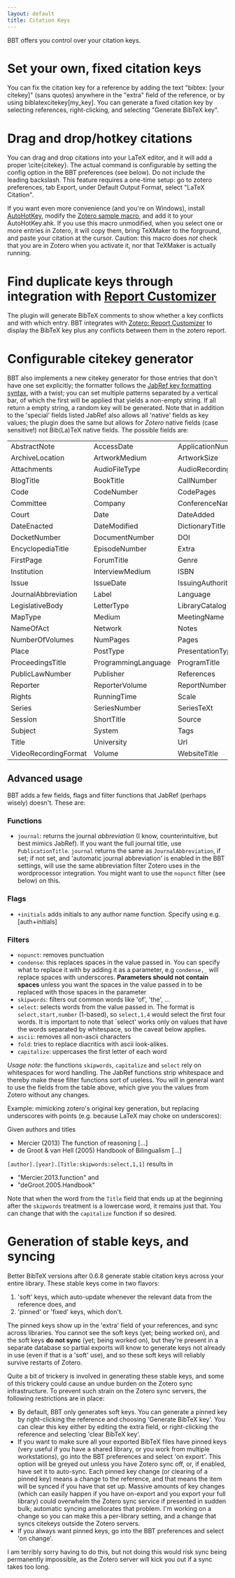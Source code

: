 ```yaml
---
layout: default
title: Citation Keys
---
```

BBT offers you control over your citation keys.

# Set your own, fixed citation keys

You can fix the citation key for a reference by adding the text "bibtex: [your citekey]" (sans quotes) anywhere in the
"extra" field of the reference, or by using biblatexcitekey[my_key]. You can generate a fixed citation key by
selecting references, right-clicking, and selecting "Generate BibTeX key".

# Drag and drop/hotkey citations

You can drag and drop citations into your LaTeX editor, and it will add a proper \cite{citekey}. The actual command is
configurable by setting the config option in the BBT preferences (see below). Do not include the leading backslash. This
feature requires a one-time setup: go to zotero preferences, tab Export, under Default Output Format, select "LaTeX Citation".

If you want even more convenience (and you're on Windows), install [AutoHotKey](http://www.autohotkey.com/), modify the
[Zotero sample macro](https://raw.github.com/ZotPlus/zotero-better-bibtex/master/FastCite.ahk), and add it to your AutoHotKey.ahk. If you use this macro unmodified, when you select one or more entries in Zotero, it will copy them, bring TeXMaker to the forground, and paste your citation at the cursor. Caution: this macro does *not* check that you are in Zotero when you activate it, nor that TeXMaker is actually running.

# Find duplicate keys through integration with [Report Customizer](https://github.com/ZotPlus/zotero-report-customizer)

The plugin will generate BibTeX comments to show whether a key conflicts and with which entry. BBT integrates with
[Zotero: Report Customizer](https://github.com/ZotPlus/zotero-report-customizer) to display the BibTeX key plus any
conflicts between them in the zotero report.

# Configurable citekey generator

BBT also implements a new citekey generator for those entries that don't have one set explicitly; the formatter
follows the [JabRef key formatting syntax](http://jabref.sourceforge.net/help/LabelPatterns.php), with a twist; you can
set multiple patterns separated by a vertical bar, of which the first will be applied that yields a non-empty string. If
all return a empty string, a random key will be generated. Note that in addition to the 'special' fields listed JabRef
also allows all 'native' fields as key values; the plugin does the same but allows for *Zotero* native fields (case
sensitive!) not Bib(La)TeX native fields. The possible fields are:

|                      |                      |                      |                      |
| -------------------- | -------------------- | -------------------- | -------------------- |
| AbstractNote         | AccessDate           | ApplicationNumber    | Archive              |
| ArchiveLocation      | ArtworkMedium        | ArtworkSize          | Assignee             |
| Attachments          | AudioFileType        | AudioRecordingFormat | BillNumber           |
| BlogTitle            | BookTitle            | CallNumber           | CaseName             |
| Code                 | CodeNumber           | CodePages            | CodeVolume           |
| Committee            | Company              | ConferenceName       | Country              |
| Court                | Date                 | DateAdded            | DateDecided          |
| DateEnacted          | DateModified         | DictionaryTitle      | Distributor          |
| DocketNumber         | DocumentNumber       | DOI                  | Edition              |
| EncyclopediaTitle    | EpisodeNumber        | Extra                | FilingDate           |
| FirstPage            | ForumTitle           | Genre                | History              |
| Institution          | InterviewMedium      | ISBN                 | ISSN                 |
| Issue                | IssueDate            | IssuingAuthority     | ItemType             |
| JournalAbbreviation  | Label                | Language             | LegalStatus          |
| LegislativeBody      | LetterType           | LibraryCatalog       | ManuscriptType       |
| MapType              | Medium               | MeetingName          | Month                |
| NameOfAct            | Network              | Notes                | Number               |
| NumberOfVolumes      | NumPages             | Pages                | PatentNumber         |
| Place                | PostType             | PresentationType     | PriorityNumbers      |
| ProceedingsTitle     | ProgrammingLanguage  | ProgramTitle         | PublicationTitle     |
| PublicLawNumber      | Publisher            | References           | Related              |
| Reporter             | ReporterVolume       | ReportNumber         | ReportType           |
| Rights               | RunningTime          | Scale                | Section              |
| Series               | SeriesNumber         | SeriesTeXt           | SeriesTitle          |
| Session              | ShortTitle           | Source               | Studio               |
| Subject              | System               | Tags                 | ThesisType           |
| Title                | University           | Url                  | Version              |
| VideoRecordingFormat | Volume               | WebsiteTitle         | WebsiteType          |

## Advanced usage

BBT adds a few fields, flags and filter functions that JabRef (perhaps wisely) doesn't. These are:

### Functions

- `journal`: returns the journal *abbreviation* (I know, counterintuitive, but best mimics JabRef). If you want the
  full journal title, use `PublicationTitle`. `journal` returns the same as `JournalAbbreviation`, if set; if not
  set, and 'automatic journal abbreviation' is enabled in the BBT settings, will use the same abbreviation filter Zotero
  uses in the wordprocessor integration. You might want to use the `nopunct` filter (see below) on this.

### Flags

- `+initials` adds initials to any author name function. Specify using e.g. [auth+initials]

### Filters

- `nopunct`: removes punctuation
- `condense`: this replaces spaces in the value passed in. You can specify what to replace it with by adding it as a
  parameter, e.g `condense,_` will replace spaces with underscores. **Parameters should not contain spaces** unless you
  want the spaces in the value passed in to be replaced with those spaces in the parameter
- `skipwords`: filters out common words like 'of', 'the', ...
- `select`: selects words from the value passed in. The format is `select,start,number` (1-based), so `select,1,4`
  would select the first four words. It is important to note that `select' works only on values that have the words
  separated by whitespace, so the caveat below applies.
- `ascii`: removes all non-ascii characters
- `fold`: tries to replace diacritics with ascii look-alikes.
- `capitalize`: uppercases the first letter of each word

*Usage note*: the functions `skipwords`, `capitalize` and `select` rely on whitespaces for word handling. The JabRef functions strip
whitespace and thereby make these filter functions sort of useless. You will in general want to use the fields from the
table above, which give you the values from Zotero without any changes.

Example: mimicking zotero's original key generation, but replacing underscores with points (e.g. because LaTeX may choke
on underscores):

Given authors and titles

- Mercier (2013) The function of reasoning [...]
- de Groot & van Hell (2005) Handbook of Bilingualism [...]

`[author].[year].[Title:skipwords:select,1,1]` results in

- "Mercier.2013.function" and
- "deGroot.2005.Handbook"

Note that when the word from the `Title` field that ends up at the beginning after the `skipwords` treatment is a
lowercase word, it remains just that. You can change that with the `capitalize` function if so desired.

# Generation of stable keys, and syncing

Better BibTeX versions after 0.6.8 generate stable citation keys across your entire library. These stable keys come in
two flavors:

1. 'soft' keys, which auto-update whenever the relevant data from the reference does, and
2. 'pinned' or 'fixed' keys, which don't.

The pinned keys show up in the 'extra' field of your references, and sync across libraries. You cannot see the soft keys
(yet; being worked on), and the soft keys **do not sync** (yet; being worked on), but they're present in a separate
database so partial exports will know to generate keys not already in use (even if that is a 'soft' use), and so these
soft keys will reliably survive restarts of Zotero.

Quite a bit of trickery is involved in generating these stable keys, and some of this trickery could cause an undue burden
on the Zotero sync infrastructure. To prevent such strain on the Zotero sync servers, the following restrictions are in
place:

* By default, BBT only generates soft keys. You can generate a pinned key by right-clicking the reference and choosing
  'Generate BibTeX key'. You can clear this key either by editing the extra field, or right-clicking the reference and
  selecting 'clear BibTeX key'.
* If you want to make sure all your exported BibTeX files have pinned keys (very useful if you have a shared library, or
  you work from multiple workstations), go into the BBT preferences and select 'on export'. This option will be greyed out
  unless you have Zotero sync off, or, if enabled, have set it to auto-sync. Each pinned key change (or clearing of a
  pinned key) means a change to the reference, and that means the item will be synced if you have that set up. Massive
  amounts of key changes (which can easily happen if you have on-export and you export your full library) could
  overwhelm the Zotero sync service if presented in sudden bulk; automatic syncing ameliorates that problem. I'm working
  on a change so you can make this a per-library setting, and a change that syncs citekeys outside the Zotero servers.
* If you always want pinned keys, go into the BBT preferences and select 'on change'.

I am terribly sorry having to do this, but not doing this would risk sync being permanently impossible, as the Zotero
server will kick you out if a sync takes too long.
